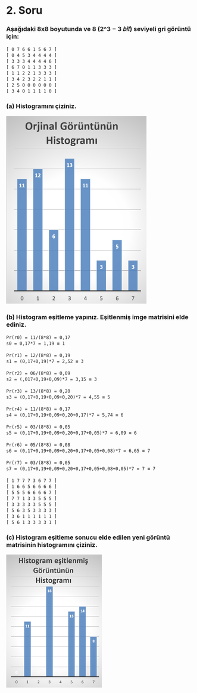 # 2. Soru

### Aşağıdaki 8x8 boyutunda ve 8 (2^3 − 3 𝑏𝑖𝑡) seviyeli gri görüntü için:

    [ 0 7 6 6 1 5 6 7 ]
    [ 0 4 5 3 4 4 4 4 ]
    [ 3 3 3 4 4 4 4 6 ]
    [ 6 7 0 1 1 3 3 3 ]
    [ 1 1 2 2 1 3 3 3 ]
    [ 3 4 2 3 2 2 1 1 ]
    [ 2 5 0 0 0 0 0 0 ]
    [ 3 4 0 1 1 1 1 0 ]

### (a) Histogramını çiziniz.

![untitled](img/2.1.png)

### (b) Histogram eşitleme yapınız. Eşitlenmiş imge matrisini elde ediniz.

    Pr(r0) = 11/(8*8) = 0,17
    s0 = 0,17*7 = 1,19 ≡ 1

    Pr(r1) = 12/(8*8) = 0,19
    s1 = (0,17+0,19)*7 = 2,52 ≡ 3

    Pr(r2) = 06/(8*8) = 0,09
    s2 = (,017+0,19+0,09)*7 = 3,15 ≡ 3

    Pr(r3) = 13/(8*8) = 0,20
    s3 = (0,17+0,19+0,09+0,20)*7 = 4,55 ≡ 5

    Pr(r4) = 11/(8*8) = 0,17
    s4 = (0,17+0,19+0,09+0,20+0,17)*7 = 5,74 ≡ 6

    Pr(r5) = 03/(8*8) = 0,05
    s5 = (0,17+0,19+0,09+0,20+0,17+0,05)*7 = 6,09 ≡ 6

    Pr(r6) = 05/(8*8) = 0,08
    s6 = (0,17+0,19+0,09+0,20+0,17+0,05+0,08)*7 = 6,65 ≡ 7

    Pr(r7) = 03/(8*8) = 0,05
    s7 = (0,17+0,19+0,09+0,20+0,17+0,05+0,08+0,05)*7 = 7 ≡ 7

    [ 1 7 7 7 3 6 7 7 ]
    [ 1 6 6 5 6 6 6 6 ]
    [ 5 5 5 6 6 6 6 7 ]
    [ 7 7 1 3 3 5 5 5 ]
    [ 3 3 3 3 3 5 5 5 ]
    [ 5 6 3 5 3 3 3 3 ]
    [ 3 6 1 1 1 1 1 1 ]
    [ 5 6 1 3 3 3 3 1 ]

### (c) Histogram eşitleme sonucu elde edilen yeni görüntü matrisinin histogramını çiziniz.

![untitled](img/2.2.png)
